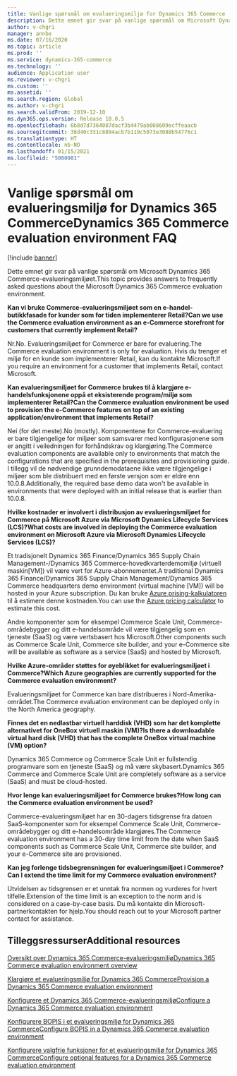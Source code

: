 ```yaml
---
title: Vanlige spørsmål om evalueringsmiljø for Dynamics 365 Commerce
description: Dette emnet gir svar på vanlige spørsmål om Microsoft Dynamics 365 Commerce-evalueringsmiljøet.
author: v-chgri
manager: annbe
ms.date: 07/16/2020
ms.topic: article
ms.prod: ''
ms.service: dynamics-365-commerce
ms.technology: ''
audience: Application user
ms.reviewer: v-chgri
ms.custom: ''
ms.assetid: ''
ms.search.region: Global
ms.author: v-chgri
ms.search.validFrom: 2019-12-10
ms.dyn365.ops.version: Release 10.0.5
ms.openlocfilehash: 6b8d7d7364087dacf3b4479ab008609ecffeaacb
ms.sourcegitcommit: 38d40c331c8894acb7b119c5073e3088b54776c1
ms.translationtype: HT
ms.contentlocale: nb-NO
ms.lasthandoff: 01/15/2021
ms.locfileid: "5000981"
---
```

# <a name="dynamics-365-commerce-evaluation-environment-faq"></a><span data-ttu-id="7a9e4-103">Vanlige spørsmål om evalueringsmiljø for Dynamics 365 Commerce</span><span class="sxs-lookup"><span data-stu-id="7a9e4-103">Dynamics 365 Commerce evaluation environment FAQ</span></span>

[!include [banner](includes/banner.md)]

<span data-ttu-id="7a9e4-104">Dette emnet gir svar på vanlige spørsmål om Microsoft Dynamics 365 Commerce-evalueringsmiljøet.</span><span class="sxs-lookup"><span data-stu-id="7a9e4-104">This topic provides answers to frequently asked questions about the Microsoft Dynamics 365 Commerce evaluation environment.</span></span>

<span data-ttu-id="7a9e4-105">**Kan vi bruke Commerce-evalueringsmiljøet som en e-handel-butikkfasade for kunder som for tiden implementerer Retail?**</span><span class="sxs-lookup"><span data-stu-id="7a9e4-105">**Can we use the Commerce evaluation environment as an e-Commerce storefront for customers that currently implement Retail?**</span></span>

<span data-ttu-id="7a9e4-106">Nr.</span><span class="sxs-lookup"><span data-stu-id="7a9e4-106">No.</span></span> <span data-ttu-id="7a9e4-107">Evalueringsmiljøet for Commerce er bare for evaluering.</span><span class="sxs-lookup"><span data-stu-id="7a9e4-107">The Commerce evaluation environment is only for evaluation.</span></span> <span data-ttu-id="7a9e4-108">Hvis du trenger et miljø for en kunde som implementerer Retail, kan du kontakte Microsoft.</span><span class="sxs-lookup"><span data-stu-id="7a9e4-108">If you require an environment for a customer that implements Retail, contact Microsoft.</span></span>

<span data-ttu-id="7a9e4-109">**Kan evalueringsmiljøet for Commerce brukes til å klargjøre e-handelsfunksjonene oppå et eksisterende program/miljø som implementerer Retail?**</span><span class="sxs-lookup"><span data-stu-id="7a9e4-109">**Can the Commerce evaluation environment be used to provision the e-Commerce features on top of an existing application/environment that implements Retail?**</span></span>

<span data-ttu-id="7a9e4-110">Nei (for det meste).</span><span class="sxs-lookup"><span data-stu-id="7a9e4-110">No (mostly).</span></span> <span data-ttu-id="7a9e4-111">Komponentene for Commerce-evaluering er bare tilgjengelige for miljøer som samsvarer med konfigurasjonene som er angitt i veiledningen for forhåndskrav og klargjøring.</span><span class="sxs-lookup"><span data-stu-id="7a9e4-111">The Commerce evaluation components are available only to environments that match the configurations that are specified in the prerequisites and provisioning guide.</span></span> <span data-ttu-id="7a9e4-112">I tillegg vil de nødvendige grunndemodataene ikke være tilgjengelige i miljøer som ble distribuert med en første versjon som er eldre enn 10.0.8.</span><span class="sxs-lookup"><span data-stu-id="7a9e4-112">Additionally, the required base demo data won't be available in environments that were deployed with an initial release that is earlier than 10.0.8.</span></span> 

<span data-ttu-id="7a9e4-113">**Hvilke kostnader er involvert i distribusjon av evalueringsmiljøet for Commerce på Microsoft Azure via Microsoft Dynamics Lifecycle Services (LCS)?**</span><span class="sxs-lookup"><span data-stu-id="7a9e4-113">**What costs are involved in deploying the Commerce evaluation environment on Microsoft Azure via Microsoft Dynamics Lifecycle Services (LCS)?**</span></span>

<span data-ttu-id="7a9e4-114">Et tradisjonelt Dynamics 365 Finance/Dynamics 365 Supply Chain Management-/Dynamics 365 Commerce-hovedkvarterdemomiljø (virtuell maskin\[VM\]) vil være vert for Azure-abonnementet.</span><span class="sxs-lookup"><span data-stu-id="7a9e4-114">A traditional Dynamics 365 Finance/Dynamics 365 Supply Chain Management/Dynamics 365 Commerce headquarters demo environment (virtual machine \[VM\]) will be hosted in your Azure subscription.</span></span> <span data-ttu-id="7a9e4-115">Du kan bruke [Azure prising-kalkulatoren](https://azure.microsoft.com/pricing/calculator/) til å estimere denne kostnaden.</span><span class="sxs-lookup"><span data-stu-id="7a9e4-115">You can use the [Azure pricing calculator](https://azure.microsoft.com/pricing/calculator/) to estimate this cost.</span></span>

<span data-ttu-id="7a9e4-116">Andre komponenter som for eksempel Commerce Scale Unit, Commerce-områdebygger og ditt e-handelsområde vil være tilgjengelig som en tjeneste (SaaS) og være vertsbasert hos Microsoft.</span><span class="sxs-lookup"><span data-stu-id="7a9e4-116">Other components such as Commerce Scale Unit, Commerce site builder, and your e-Commerce site will be available as software as a service (SaaS) and hosted by Microsoft.</span></span>

<span data-ttu-id="7a9e4-117">**Hvilke Azure-områder støttes for øyeblikket for evalueringsmiljøet i Commerce?**</span><span class="sxs-lookup"><span data-stu-id="7a9e4-117">**Which Azure geographies are currently supported for the Commerce evaluation environment?**</span></span>

<span data-ttu-id="7a9e4-118">Evalueringsmiljøet for Commerce kan bare distribueres i Nord-Amerika-området.</span><span class="sxs-lookup"><span data-stu-id="7a9e4-118">The Commerce evaluation environment can be deployed only in the North America geography.</span></span>

<span data-ttu-id="7a9e4-119">**Finnes det en nedlastbar virtuell harddisk (VHD) som har det komplette alternativet for OneBox virtuell maskin (VM)?**</span><span class="sxs-lookup"><span data-stu-id="7a9e4-119">**Is there a downloadable virtual hard disk (VHD) that has the complete OneBox virtual machine (VM) option?**</span></span>

<span data-ttu-id="7a9e4-120">Dynamics 365 Commerce og Commerce Scale Unit er fullstendig programvare som en tjeneste (SaaS) og må være skybasert.</span><span class="sxs-lookup"><span data-stu-id="7a9e4-120">Dynamics 365 Commerce and Commerce Scale Unit are completely software as a service (SaaS) and must be cloud-hosted.</span></span>

<span data-ttu-id="7a9e4-121">**Hvor lenge kan evalueringsmiljøet for Commerce brukes?**</span><span class="sxs-lookup"><span data-stu-id="7a9e4-121">**How long can the Commerce evaluation environment be used?**</span></span>

<span data-ttu-id="7a9e4-122">Commerce-evalueringsmiljøet har en 30-dagers tidsgrense fra datoen SaaS-komponenter som for eksempel Commerce Scale Unit, Commerce-områdebygger og ditt e-handelsområde klargjøres.</span><span class="sxs-lookup"><span data-stu-id="7a9e4-122">The Commerce evaluation environment has a 30-day time limit from the date when SaaS components such as Commerce Scale Unit, Commerce site builder, and your e-Commerce site are provisioned.</span></span>

<span data-ttu-id="7a9e4-123">**Kan jeg forlenge tidsbegrensningen for evalueringsmiljøet i Commerce?**</span><span class="sxs-lookup"><span data-stu-id="7a9e4-123">**Can I extend the time limit for my Commerce evaluation environment?**</span></span>

<span data-ttu-id="7a9e4-124">Utvidelsen av tidsgrensen er et unntak fra normen og vurderes for hvert tilfelle.</span><span class="sxs-lookup"><span data-stu-id="7a9e4-124">Extension of the time limit is an exception to the norm and is considered on a case-by-case basis.</span></span> <span data-ttu-id="7a9e4-125">Du må kontakte din Microsoft-partnerkontakten for hjelp.</span><span class="sxs-lookup"><span data-stu-id="7a9e4-125">You should reach out to your Microsoft partner contact for assistance.</span></span>

## <a name="additional-resources"></a><span data-ttu-id="7a9e4-126">Tilleggsressurser</span><span class="sxs-lookup"><span data-stu-id="7a9e4-126">Additional resources</span></span>

[<span data-ttu-id="7a9e4-127">Oversikt over Dynamics 365 Commerce-evalueringsmiljø</span><span class="sxs-lookup"><span data-stu-id="7a9e4-127">Dynamics 365 Commerce evaluation environment overview</span></span>](cpe-overview.md)

[<span data-ttu-id="7a9e4-128">Klargjøre et evalueringsmiljø for Dynamics 365 Commerce</span><span class="sxs-lookup"><span data-stu-id="7a9e4-128">Provision a Dynamics 365 Commerce evaluation environment</span></span>](provisioning-guide.md)

[<span data-ttu-id="7a9e4-129">Konfigurere et Dynamics 365 Commerce-evalueringsmiljø</span><span class="sxs-lookup"><span data-stu-id="7a9e4-129">Configure a Dynamics 365 Commerce evaluation environment</span></span>](cpe-post-provisioning.md)

[<span data-ttu-id="7a9e4-130">Konfigurere BOPIS i et evalueringsmiljø for Dynamics 365 Commerce</span><span class="sxs-lookup"><span data-stu-id="7a9e4-130">Configure BOPIS in a Dynamics 365 Commerce evaluation environment</span></span>](cpe-bopis.md)

[<span data-ttu-id="7a9e4-131">Konfigurere valgfrie funksjoner for et evalueringsmiljø for Dynamics 365 Commerce</span><span class="sxs-lookup"><span data-stu-id="7a9e4-131">Configure optional features for a Dynamics 365 Commerce evaluation environment</span></span>](cpe-optional-features.md)
